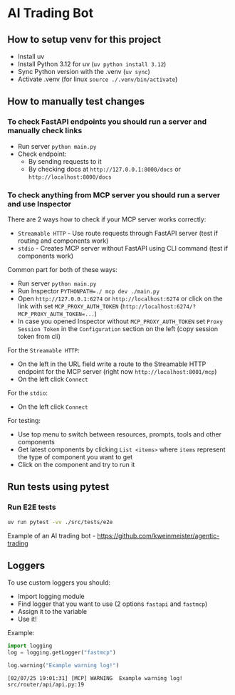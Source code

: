 # AI Trading Bot

## How to setup venv for this project

- Install uv
- Install Python 3.12 for uv (`uv python install 3.12`)
- Sync Python version with the .venv (`uv sync`)
- Activate .venv (for linux `source ./.venv/bin/activate`)

## How to manually test changes

### To check FastAPI endpoints you should run a server and manually check links

- Run server `python main.py`
- Check endpoint:
  - By sending requests to it
  - By checking docs at `http://127.0.0.1:8000/docs` or `http://localhost:8000/docs`

### To check anything from MCP server you should run a server and use Inspector

There are 2 ways how to check if your MCP server works correctly:

- `Streamable HTTP` - Use route requests through FastAPI server
(test if routing and components work)
- `stdio` - Creates MCP server without FastAPI using CLI command
(test if components work)

Common part for both of these ways:

- Run server `python main.py`
- Run Inspector `PYTHONPATH=./ mcp dev ./main.py`
- Open `http://127.0.0.1:6274` or `http://localhost:6274` or click
on the link with set `MCP_PROXY_AUTH_TOKEN`
(`http://localhost:6274/?MCP_PROXY_AUTH_TOKEN=...`)
- In case you opened Inspector without `MCP_PROXY_AUTH_TOKEN` set
`Proxy Session Token` in the `Configuration` section on the
left (copy session token from cli)

For the `Streamable HTTP`:

- On the left in the URL field write a route to the Streamable HTTP endpoint for
the MCP server (right now `http://localhost:8001/mcp`)
- On the left click `Connect`

For the `stdio`:

- On the left click `Connect`

For testing:

- Use top menu to switch between resources, prompts, tools and other components
- Get latest components by clicking `List <items>` where `items`
represent the type of component you want to get
- Click on the component and try to run it

## Run tests using pytest

### Run E2E tests

```bash
uv run pytest -vv ./src/tests/e2e
```

Example of an AI trading bot - <https://github.com/kweinmeister/agentic-trading>

## Loggers

To use custom loggers you should:

- Import logging module
- Find logger that you want to use (2 options `fastapi` and `fastmcp`)
- Assign it to the variable
- Use it!

Example:

```python
import logging
log = logging.getLogger("fastmcp")

log.warning("Example warning log!")
```

```text
[02/07/25 19:01:31] [MCP] WARNING  Example warning log!    src/router/api/api.py:19
```
